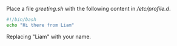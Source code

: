 Place a file *greeting.sh* with the following content in */etc/profile.d*.

``` bash
#!/bin/bash
echo "Hi there from Liam"
```

Replacing "Liam" with your name.